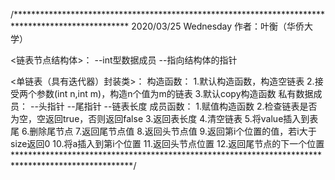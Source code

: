 /**************************************************************************************************
2020/03/25 Wednesday
作者：叶衡（华侨大学）

<链表节点结构体>：
	--int型数据成员
	--指向结构体的指针

<单链表（具有迭代器）封装类>：
构造函数：
	1.默认构造函数，构造空链表
	2.接受两个参数(int n,int m)，构造n个值为m的链表
	3.默认copy构造函数
私有数据成员：
	--头指针
	--尾指针
	--链表长度
成员函数：
	1.赋值构造函数
	2.检查链表是否为空，空返回true，否则返回false
	3.返回表长度
	4.清空链表
	5.将value插入到表尾
	6.删除尾节点
	7.返回尾节点值
	8.返回头节点值
	9.返回第i个位置的值，若i大于size返回0
	10.将a插入到第i个位置
	11.返回头节点位置
	12.返回尾节点的下一个位置
***************************************************************************************************/

